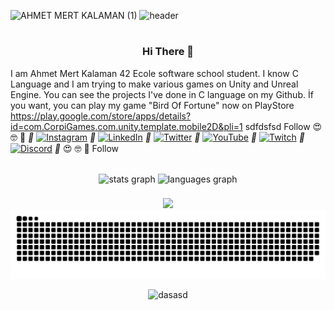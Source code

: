 
![AHMET MERT KALAMAN (1)](https://github.com/ahkalama/ahkalama/assets/116187665/4719b9c4-1919-46cc-aeb8-cf997a29e4ad)
![header](https://capsule-render.vercel.app/api?type=wave&color=212020&height=200&section=header&text=&fontSize=90)
# <h3 align="center">Hi There 🐥</h3>

I am Ahmet Mert Kalaman 42 Ecole software school student. I know C Language and I am trying to make various games on Unity and Unreal Engine. You can see the projects I've done in C language
on my Github. İf you want, you can play my game "Bird Of Fortune" now on PlayStore https://play.google.com/store/apps/details?id=com.CorpiGames.com.unity.template.mobile2D&pli=1
sdfdsfsd
Follow 😍 🤓 👾 *🐥* [![Instagram](https://img.shields.io/badge/Instagram-%23E4405F.svg?logo=Instagram&logoColor=white)](https://instagram.com/ahmetmertk0)   *🐥* [![LinkedIn](https://img.shields.io/badge/LinkedIn-%230077B5.svg?logo=linkedin&logoColor=white)](https://linkedin.com/in/ahmet-mert-kalaman)   *🐥* [![Twitter](https://img.shields.io/badge/Twitter-%231DA1F2.svg?logo=Twitter&logoColor=white)](https://twitter.com/kiricisinamert)   *🐥* [![YouTube](https://img.shields.io/badge/YouTube-%23FF0000.svg?logo=YouTube&logoColor=white)](https://youtube.com/@AMERTK)   *🐥* [![Twitch](https://img.shields.io/badge/Twitch-%239146FF.svg?logo=Twitch&logoColor=white)](https://twitch.tv/ahmetmertk0)  *🐥* [![Discord](https://img.shields.io/badge/Discord-%237289DA.svg?logo=discord&logoColor=white)](https://discord.gg/https://discord.gg/Tk4nX7Zn) *🐥* 😍 🤓 👾 Follow

<br clear="both">

<div align="center">
  <img src="https://github-readme-stats.vercel.app/api?username=ahkalama&hide_title=true&hide_rank=true&show_icons=false&include_all_commits=true&count_private=true&disable_animations=true&theme=dark&locale=en&hide_border=true&order=1" height="150" alt="stats graph"  />
  <img src="https://github-readme-stats.vercel.app/api/top-langs?username=ahkalama&locale=en&hide_title=false&layout=compact&card_width=320&langs_count=5&theme=dark&hide_border=true&order=2" height="150" alt="languages graph"  />
</div>

###

<div align="center">
  <img height="200" src="https://i.imgflip.com/65efzo.gif"  />
</div>

<picture>
  <source
    media="(prefers-color-scheme: dark)"
    srcset="https://raw.githubusercontent.com/platane/snk/output/github-contribution-grid-snake-dark.svg"
  />
  <source
    media="(prefers-color-scheme: light)"
    srcset="https://raw.githubusercontent.com/platane/snk/output/github-contribution-grid-snake.svg"
  />
  <img
    alt="github contribution grid snake animation"
    src="https://raw.githubusercontent.com/platane/snk/output/github-contribution-grid-snake.svg"
  />
</picture>

<p align="center"> <img src="https://komarev.com/ghpvc/?username=dasasd&label=Profile%20views&color=000000&style=flat" alt="dasasd" /> </p>
